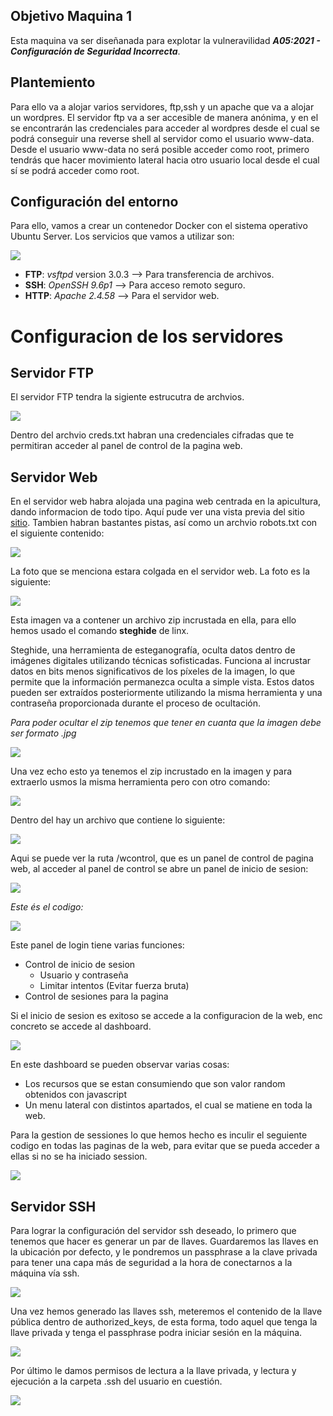 ## Objetivo Maquina 1
Esta maquina va ser diseñanada para explotar la vulneravilidad ***A05:2021 - Configuración de Seguridad Incorrecta***.

## Plantemiento
Para ello va a alojar varios servidores, ftp,ssh y un apache que va a alojar un wordpres. El servidor ftp va a ser accesible de manera anónima, y en el se encontrarán las credenciales para acceder al wordpres desde el cual se podrá conseguir una reverse shell al servidor como el usuario www-data. Desde el usuario www-data no será posible acceder como root, primero tendrás que hacer movimiento lateral hacia otro usuario local desde el cual sí se podrá acceder como root. 


## Configuración del entorno
Para ello, vamos a crear un contenedor Docker con el sistema operativo Ubuntu Server. Los servicios que vamos a utilizar son:

![](/Assets/M1.0.png)

- **FTP**: *vsftpd* version 3.0.3 --> Para transferencia de archivos.
- **SSH**: *OpenSSH 9.6p1* --> Para acceso remoto seguro.
- **HTTP**: *Apache 2.4.58* --> Para el servidor web.
 
# Configuracion de los servidores

## Servidor FTP

El servidor FTP tendra la sigiente estrucutra de archvios.

![](/Assets/rutasftp.png)

Dentro del archvio creds.txt habran una credenciales cifradas que te permitiran acceder al panel de control de la pagina web.

## Servidor Web


En el servidor web habra alojada una pagina web centrada en la apicultura, dando informacion de todo tipo. 
Aquí pude ver una vista previa del sitio [sitio](https://pro2y38.000webhostapp.com/).
Tambien habran bastantes pistas, así como un archvio robots.txt con el siguiente contenido:

![](/Assets/robots.png)

La foto que se menciona estara colgada en el servidor web. La foto es la siguiente:

![](/Assets/foton.jpeg)

Esta imagen va a contener un archivo zip incrustada en ella, para ello hemos usado el comando **steghide** de linx.

Steghide, una herramienta de esteganografía, oculta datos dentro de imágenes digitales utilizando técnicas sofisticadas. Funciona al incrustar datos en bits menos significativos de los píxeles de la imagen, lo que permite que la información permanezca oculta a simple vista. Estos datos pueden ser extraídos posteriormente utilizando la misma herramienta y una contraseña proporcionada durante el proceso de ocultación.


*Para poder ocultar el zip tenemos que tener en cuanta que la imagen debe ser formato .jpg*

![](/Assets/steg.png)

Una vez echo esto ya tenemos el zip incrustado en la imagen y para extraerlo usmos la misma herramienta pero con otro comando:

![](/Assets/stegextarct.png)

Dentro del hay un archivo que contiene lo siguiente: 

![](/Assets/zip.png)

Aqui se puede ver la ruta /wcontrol, que es un panel de control de pagina web, al acceder al panel de control se abre un panel de inicio de sesion:

![](/Assets/login.png)


*Este és el codigo:*

![](/Assets/code-login.png)

Este panel de login tiene varias funciones:

- Control de inicio de sesion
    - Usuario y contraseña
    - Limitar intentos (Evitar fuerza bruta)
- Control de sesiones para la pagina

Si el inicio de sesion es exitoso se accede a la configuracion de la web, enc concreto se accede al dashboard.

![](/Assets/dashboard.png)

En este dashboard se pueden observar varias cosas:

- Los recursos que se estan consumiendo que son valor random obtenidos con javascript
- Un menu lateral con distintos apartados, el cual se matiene en toda la web.

Para la gestion de sessiones lo que hemos hecho es inculir el seguiente codigo en todas las paginas de la web, para evitar que se pueda acceder a ellas si no se ha iniciado session.

![](/Assets/sesiones.png)


## Servidor SSH

Para lograr la configuración del servidor ssh deseado, lo primero que tenemos que hacer es generar un par de llaves. Guardaremos las llaves en la ubicación por defecto, y le pondremos un passphrase a la clave privada para tener una capa más de seguridad a la hora de conectarnos a la máquina vía ssh.

![](/Assets/configuracion_ssh_1.PNG)

Una vez hemos generado las llaves ssh, meteremos el contenido de la llave pública dentro de authorized_keys, de esta forma, todo aquel que tenga la llave privada y tenga el passphrase podra iniciar sesión en la máquina.

![](/Assets/configuracion_ssh_2.PNG)

Por último le damos permisos de lectura a la llave privada, y lectura y ejecución a la carpeta .ssh del usuario en cuestión.

![](/Assets/configuracion_ssh_3.PNG)
